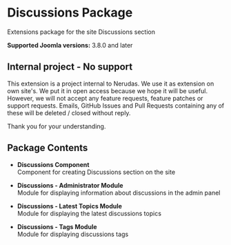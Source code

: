 # Discussions Package
Extensions package for the site Discussions section

**Supported Joomla versions:** 3.8.0 and later  


## Internal project - No support
This extension is a project internal to Nerudas. We use it as extension on own site's. We put it in open access because we hope it will be useful. However, we will not accept any feature requests, feature patches or support requests. Emails, GitHub Issues and Pull Requests containing any of these will be deleted / closed without reply.

Thank you for your understanding.


## Package Contents
* **Discussions Component**  
Component for creating Discussions section on the site

* **Discussions - Administrator Module**  
Module for displaying information about discussions in the admin panel

* **Discussions - Latest Topics Module**  
Module for displaying the latest discussions topics

* **Discussions - Tags Module**  
Module for displaying discussions tags